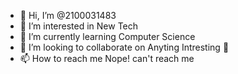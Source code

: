 - 👋 Hi, I’m @2100031483
- 👀 I’m interested in New Tech
- 🌱 I’m currently learning Computer Science
- 💞️ I’m looking to collaborate on Anyting Intresting 🤩
- 📫 How to reach me Nope! can't reach me

<!---
2100031483/2100031483 is a ✨ special ✨ repository because its `README.md` (this file) appears on your GitHub profile.
You can click the Preview link to take a look at your changes.
--->
